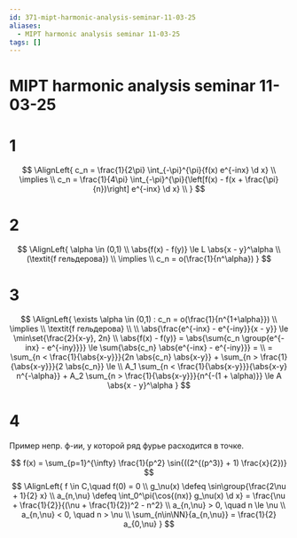 ```yaml
---
id: 371-mipt-harmonic-analysis-seminar-11-03-25
aliases:
  - MIPT harmonic analysis seminar 11-03-25
tags: []
---
```


# MIPT harmonic analysis seminar 11-03-25

# 1

$$
\AlignLeft{
c_n = \frac{1}{2\pi} \int_{-\pi}^{\pi}{f(x) e^{-inx} \d x} \\
\implies \\
c_n = \frac{1}{4\pi} \int_{-\pi}^{\pi}{\left[f(x) - f(x + \frac{\pi}{n})\right] e^{-inx} \d x} \\
}
$$

# 2

$$
\AlignLeft{
\alpha \in (0,1) \\
\abs{f(x) - f(y)} \le L \abs{x - y}^\alpha \\
(\textit{f гельдерова}) \\
\implies \\
c_n = o(\frac{1}{n^\alpha})
}
$$

# 3

$$
\AlignLeft{
\exists \alpha \in (0,1) : c_n = o(\frac{1}{n^{1+\alpha}}) \\
\implies \\
\textit{f гельдерова} \\
\\
\abs{\frac{e^{-inx} - e^{-iny}}{x - y}} \le \min\set{\frac{2}{x-y}, 2n} \\
\abs{f(x) - f(y)} = \abs{\sum{c_n \group{e^{-inx} - e^{-iny}}}} \le
\sum{\abs{c_n} \abs{e^{-inx} - e^{-iny}}} = \\
= \sum_{n < \frac{1}{\abs{x-y}}}{2n \abs{c_n} \abs{x-y}} +
\sum_{n > \frac{1}{\abs{x-y}}}{2 \abs{c_n}} \le \\
A_1 \sum_{n < \frac{1}{\abs{x-y}}}{\abs{x-y} n^{-\alpha}} +
A_2 \sum_{n > \frac{1}{\abs{x-y}}}{n^{-(1 + \alpha)}} \le
A \abs{x - y}^\alpha
}
$$

# 4

Пример непр. ф-ии, у которой ряд фурье расходится в точке.

$$
f(x) = \sum_{p=1}^{\infty} \frac{1}{p^2} \sin{((2^{(p^3)} + 1) \frac{x}{2})}
$$
$$
\AlignLeft{
f \in C,\quad f(0) = 0 \\
g_\nu(x) \defeq \sin\group{\frac{2\nu + 1}{2} x} \\
a_{n,\nu} \defeq \int_0^\pi{\cos{(nx)} g_\nu(x) \d x} =
\frac{\nu + \frac{1}{2}}{(\nu + \frac{1}{2})^2 - n^2} \\
a_{n,\nu} > 0, \quad n \le \nu \\
a_{n,\nu} < 0, \quad n > \nu \\
\sum_{n\in\NN}{a_{n,\nu}} = \frac{1}{2} a_{0,\nu}
}
$$
